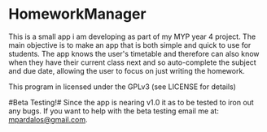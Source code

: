 # HomeworkManager #

This is a small app i am developing as part of my MYP year 4 project. The main objective is to make an app that is both simple and quick to use for students. 
The app knows the user's timetable and therefore  can also know when they have their current class next and so auto-complete the subject and due date, allowing the user to focus on just writing the homework.

This program in licensed under the GPLv3 (see LICENSE for details)

#Beta Testing!#
Since the app is nearing v1.0 it as to be tested to iron out any bugs. If you want to help with the beta testing email me at: mpardalos@gmail.com.